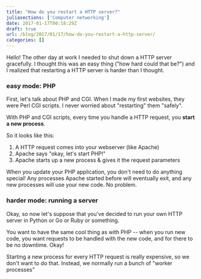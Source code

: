 ```yaml
---
title: "How do you restart a HTTP server?"
juliasections: ['Computer networking']
date: 2017-01-17T00:18:29Z
draft: true
url: /blog/2017/01/17/how-do-you-restart-a-http-server/
categories: []
---
```


Hello! The other day at work I needed to shut down a HTTP server gracefully. I thought this was an easy thing ("how hard could that be?") and I realized that restarting a HTTP server is harder than I thought.

### easy mode: PHP

First, let's talk about PHP and CGI. When I made my first websites, they were
Perl CGI scripts. I never worried about "restarting" them "safely".

With PHP and CGI scripts, every time you handle a HTTP request, you **start a
new process**.

So it looks like this:

1. A HTTP request comes into your webserver (like Apache)
1. Apache says "okay, let's start PHP!"
1. Apache starts up a new process & gives it the request parameters

When you update your PHP application, you don't need to do anything special!
Any processes Apache started before will eventually exit, and any new
processes will use your new code. No problem.

### harder mode: running a server

Okay, so now let's suppose that you've decided to run your own HTTP server in
Python or Go or Ruby or something.

You want to have the same cool thing as with PHP -- when you run new code, you
want requests to be handled with the new code, and for there to be no
downtime. Okay!

Starting a new process for every HTTP request is really expensive, so we don't
want to do that. Instead, we normally run a bunch of "worker processes"
